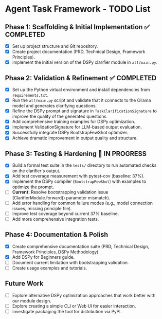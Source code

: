 # Agent Task Framework - TODO List

## Phase 1: Scaffolding & Initial Implementation ✅ COMPLETED

- [x] Set up project structure and Git repository.
- [x] Create project documentation (PRD, Technical Design, Framework Principles).
- [x] Implement the initial version of the DSPy clarifier module in `atf/main.py`.

## Phase 2: Validation & Refinement ✅ COMPLETED

- [x] Set up the Python virtual environment and install dependencies from `requirements.txt`.
- [x] Run the `atf/main.py` script and validate that it connects to the Ollama model and generates clarifying questions.
- [x] Refine the DSPy prompt and signature in `TaskClarificationSignature` to improve the quality of the generated questions.
- [x] Add comprehensive training examples for DSPy optimization.
- [x] Implement ValidationSignature for LLM-based output evaluation.
- [x] Successfully integrate DSPy BootstrapFewShot optimizer.
- [x] Achieve dramatic improvement in output quality and structure.

## Phase 3: Testing & Hardening 🔄 IN PROGRESS

- [x] Build a formal test suite in the `tests/` directory to run automated checks on the clarifier's output.
- [x] Add test coverage measurement with pytest-cov (baseline: 37%).
- [x] Implement the DSPy compiler (`BootstrapFewShot`) with examples to optimize the prompt.
- [ ] **Current:** Resolve bootstrapping validation issue (ClarifierModule.forward() parameter mismatch).
- [ ] Add error handling for common failure modes (e.g., model connection issues, missing principle file).
- [ ] Improve test coverage beyond current 37% baseline.
- [ ] Add more comprehensive integration tests.

## Phase 4: Documentation & Polish

- [x] Create comprehensive documentation suite (PRD, Technical Design, Framework Principles, DSPy Methodology).
- [x] Add DSPy for Beginners guide.
- [ ] Document current limitation with bootstrapping validation.
- [ ] Create usage examples and tutorials.

## Future Work

- [ ] Explore alternative DSPy optimization approaches that work better with our module design.
- [ ] Explore creating a simple CLI or Web UI for easier interaction.
- [ ] Investigate packaging the tool for distribution via PyPI.
